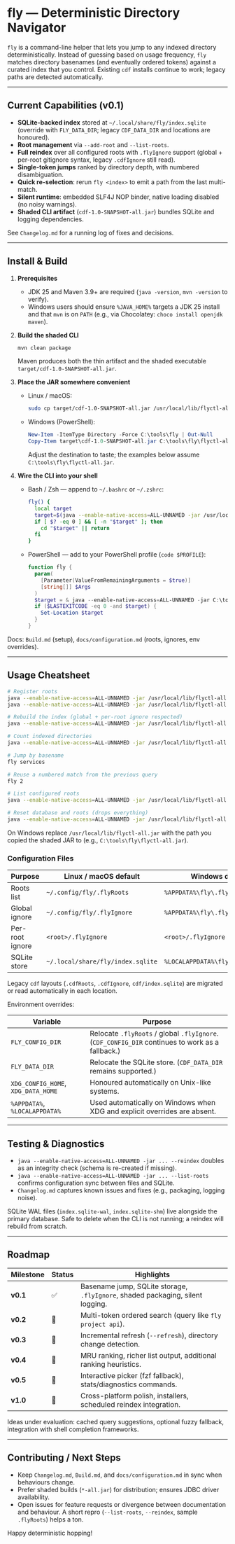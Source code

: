 # fly — Deterministic Directory Navigator

`fly` is a command-line helper that lets you jump to any indexed directory deterministically. Instead of guessing based on usage frequency, `fly` matches directory basenames (and eventually ordered tokens) against a curated index that you control. Existing `cdf` installs continue to work; legacy paths are detected automatically.

---

## Current Capabilities (v0.1)

- **SQLite-backed index** stored at `~/.local/share/fly/index.sqlite` (override with `FLY_DATA_DIR`; legacy `CDF_DATA_DIR` and locations are honoured).
- **Root management** via `--add-root` and `--list-roots`.
- **Full reindex** over all configured roots with `.flyIgnore` support (global + per-root gitignore syntax, legacy `.cdfIgnore` still read).
- **Single-token jumps** ranked by directory depth, with numbered disambiguation.
- **Quick re-selection**: rerun `fly <index>` to emit a path from the last multi-match.
- **Silent runtime**: embedded SLF4J NOP binder, native loading disabled (no noisy warnings).
- **Shaded CLI artifact** (`cdf-1.0-SNAPSHOT-all.jar`) bundles SQLite and logging dependencies.

See `Changelog.md` for a running log of fixes and decisions.

---

## Install & Build

1. **Prerequisites**
   - JDK 25 and Maven 3.9+ are required (`java -version`, `mvn -version` to verify).
   - Windows users should ensure `%JAVA_HOME%` targets a JDK 25 install and that `mvn` is on `PATH` (e.g., via Chocolatey: `choco install openjdk maven`).
2. **Build the shaded CLI**

   ```bash
   mvn clean package
   ```

   Maven produces both the thin artifact and the shaded executable `target/cdf-1.0-SNAPSHOT-all.jar`.

3. **Place the JAR somewhere convenient**
   - Linux / macOS:

     ```bash
     sudo cp target/cdf-1.0-SNAPSHOT-all.jar /usr/local/lib/flyctl-all.jar
     ```

   - Windows (PowerShell):

     ```powershell
     New-Item -ItemType Directory -Force C:\tools\fly | Out-Null
     Copy-Item target\cdf-1.0-SNAPSHOT-all.jar C:\tools\fly\flyctl-all.jar
     ```

     Adjust the destination to taste; the examples below assume `C:\tools\fly\flyctl-all.jar`.

4. **Wire the CLI into your shell**
   - Bash / Zsh — append to `~/.bashrc` or `~/.zshrc`:

     ```bash
     fly() {
       local target
       target=$(java --enable-native-access=ALL-UNNAMED -jar /usr/local/lib/flyctl-all.jar "$@")
       if [ $? -eq 0 ] && [ -n "$target" ]; then
         cd "$target" || return
       fi
     }
     ```

   - PowerShell — add to your PowerShell profile (`code $PROFILE`):

     ```powershell
     function fly {
       param(
         [Parameter(ValueFromRemainingArguments = $true)]
         [string[]] $Args
       )
       $target = & java --enable-native-access=ALL-UNNAMED -jar C:\tools\fly\flyctl-all.jar @Args
       if ($LASTEXITCODE -eq 0 -and $target) {
         Set-Location $target
       }
     }
     ```

Docs: `Build.md` (setup), `docs/configuration.md` (roots, ignores, env overrides).

---

## Usage Cheatsheet

```bash
# Register roots
java --enable-native-access=ALL-UNNAMED -jar /usr/local/lib/flyctl-all.jar --add-root ~/workspace
java --enable-native-access=ALL-UNNAMED -jar /usr/local/lib/flyctl-all.jar --add-root ~/playground

# Rebuild the index (global + per-root ignore respected)
java --enable-native-access=ALL-UNNAMED -jar /usr/local/lib/flyctl-all.jar --reindex

# Count indexed directories
java --enable-native-access=ALL-UNNAMED -jar /usr/local/lib/flyctl-all.jar --count

# Jump by basename
fly services

# Reuse a numbered match from the previous query
fly 2

# List configured roots
java --enable-native-access=ALL-UNNAMED -jar /usr/local/lib/flyctl-all.jar --list-roots

# Reset database and roots (drops everything)
java --enable-native-access=ALL-UNNAMED -jar /usr/local/lib/flyctl-all.jar --reset
```
On Windows replace `/usr/local/lib/flyctl-all.jar` with the path you copied the shaded JAR to (e.g., `C:\tools\fly\flyctl-all.jar`).

### Configuration Files

| Purpose | Linux / macOS default | Windows default |
|---------|-----------------------|-----------------|
| Roots list | `~/.config/fly/.flyRoots` | `%APPDATA%\fly\.flyRoots` |
| Global ignore | `~/.config/fly/.flyIgnore` | `%APPDATA%\fly\.flyIgnore` |
| Per-root ignore | `<root>/.flyIgnore` | `<root>/.flyIgnore` |
| SQLite store | `~/.local/share/fly/index.sqlite` | `%LOCALAPPDATA%\fly\index.sqlite` |

Legacy `cdf` layouts (`.cdfRoots`, `.cdfIgnore`, `cdf/index.sqlite`) are migrated or read automatically in each location.

Environment overrides:

| Variable | Purpose |
|----------|---------|
| `FLY_CONFIG_DIR` | Relocate `.flyRoots` / global `.flyIgnore`. (`CDF_CONFIG_DIR` continues to work as a fallback.) |
| `FLY_DATA_DIR` | Relocate the SQLite store. (`CDF_DATA_DIR` remains supported.) |
| `XDG_CONFIG_HOME`, `XDG_DATA_HOME` | Honoured automatically on Unix-like systems. |
| `%APPDATA%`, `%LOCALAPPDATA%` | Used automatically on Windows when XDG and explicit overrides are absent. |

---

## Testing & Diagnostics

- `java --enable-native-access=ALL-UNNAMED -jar ... --reindex` doubles as an integrity check (schema is re-created if missing).
- `java --enable-native-access=ALL-UNNAMED -jar ... --list-roots` confirms configuration sync between files and SQLite.
- `Changelog.md` captures known issues and fixes (e.g., packaging, logging noise).

SQLite WAL files (`index.sqlite-wal`, `index.sqlite-shm`) live alongside the primary database. Safe to delete when the CLI is not running; a reindex will rebuild from scratch.

---

## Roadmap

| Milestone | Status | Highlights |
|-----------|--------|------------|
| **v0.1** | ✅ | Basename jump, SQLite storage, `.flyIgnore`, shaded packaging, silent logging. |
| **v0.2** | 🚧 | Multi-token ordered search (query like `fly project api`). |
| **v0.3** | 📌 | Incremental refresh (`--refresh`), directory change detection. |
| **v0.4** | 📌 | MRU ranking, richer list output, additional ranking heuristics. |
| **v0.5** | 📌 | Interactive picker (fzf fallback), stats/diagnostics commands. |
| **v1.0** | 📌 | Cross-platform polish, installers, scheduled reindex integration. |

Ideas under evaluation: cached query suggestions, optional fuzzy fallback, integration with shell completion frameworks.

---

## Contributing / Next Steps

- Keep `Changelog.md`, `Build.md`, and `docs/configuration.md` in sync when behaviours change.
- Prefer shaded builds (`*-all.jar`) for distribution; ensures JDBC driver availability.
- Open issues for feature requests or divergence between documentation and behaviour. A short repro (`--list-roots`, `--reindex`, sample `.flyRoots`) helps a ton.

Happy deterministic hopping!
